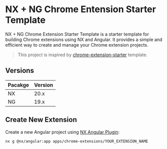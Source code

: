 # NX + NG Chrome Entension Starter Template

NX + NG Chrome Extension Starter Template is a starter template for building Chrome extensions using NX and Angular. It provides a simple and efficient way to create and manage your Chrome extension projects.

> This project is inspired by [chrome-extension-starter](https://github.com/avivharuzi/chrome-extension-starter) template.

## Versions

| Pacakge | Version |
| ------- | ------- |
| NX      | 20.x    |
| NG      | 19.x    |

## Create New Extension

Create a new Angular project using [NX Angular Plugin](https://nx.dev/nx-api/angular#using-the-angular-plugin):

```bash
nx g @nx/angular:app apps/chrome-extensions/YOUR_EXTENSION_NAME
```
